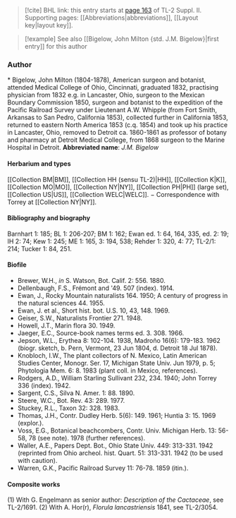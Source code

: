 > [!cite] BHL link: this entry starts at [page 163](https://www.biodiversitylibrary.org/page/33265360) of TL-2 Suppl. II.
> Supporting pages: [[Abbreviations|abbreviations]], [[Layout key|layout key]].

> [!example] See also [[Bigelow, John Milton {std. J.M. Bigelow}|first entry]] for this author

### Author

\* Bigelow, John Milton (1804-1878), American surgeon and botanist, attended Medical College of Ohio, Cincinnati, graduated 1832, practising physician from 1832 e.g. in Lancaster, Ohio, surgeon to the Mexican Boundary Commission 1850, surgeon and botanist to the expedition of the Pacific Railroad Survey under Lieutenant A.W. Whipple (from Fort Smith, Arkansas to San Pedro, California 1853), collected further in California 1853, returned to eastern North America 1853 (c.q. 1854) and took up his practice in Lancaster, Ohio, removed to Detroit ca. 1860-1861 as professor of botany and pharmacy at Detroit Medical College, from 1868 surgeon to the Marine Hospital in Detroit. 
**Abbreviated name**: *J.M. Bigelow*

#### Herbarium and types

[[Collection BM|BM]], [[Collection HH (sensu TL-2)|HH]], [[Collection K|K]], [[Collection MO|MO]], [[Collection NY|NY]], [[Collection PH|PH]] (large set), [[Collection US|US]], [[Collection WELC|WELC]]. − Correspondence with Torrey at [[Collection NY|NY]].

#### Bibliography and biography

Barnhart 1: 185; BL 1: 206-207; BM 1: 162; Ewan ed. 1: 64, 164, 335, ed. 2: 19; IH 2: 74; Kew 1: 245; ME 1: 165, 3: 194, 538; Rehder 1: 320, 4: 77; TL-2/1: 214; Tucker 1: 84, 251.

#### Biofile

- Brewer, W.H., *in* S. Watson, Bot. Calif. 2: 556. 1880.
- Dellenbaugh, F.S., Frémont and '49. 507 (index). 1914.
- Ewan, J., Rocky Mountain naturalists 164. 1950; A century of progress in the natural sciences 44. 1955.
- Ewan, J. et al., Short hist. bot. U.S. 10, 43, 148. 1969.
- Geiser, S.W., Naturalists Frontier 271. 1948.
- Howell, J.T., Marin flora 30. 1949.
- Jaeger, E.C., Source-book names terms ed. 3. 308. 1966.
- Jepson, W.L., Erythea 8: 102-104. 1938, Madroño 16(6): 179-183. 1962 (biogr. sketch, b. Pern, Vermont, 23 Jun 1804, d. Detroit 18 Jul 1878).
- Knobloch, I.W., The plant collectors of N. Mexico, Latin American Studies Center, Monogr. Ser. 17, Michigan State Univ. Jun 1979, p. 5; Phytologia Mem. 6: 8. 1983 (plant coll. in Mexico, references).
- Rodgers, A.D., William Starling Sullivant 232, 234. 1940; John Torrey 336 (index). 1942.
- Sargent, C.S., Silva N. Amer. 1: 88. 1890.
- Steere, W.C., Bot. Rev. 43: 289. 1977.
- Stuckey, R.L., Taxon 32: 328. 1983.
- Thomas, J.H., Contr. Dudley Herb. 5(6): 149. 1961; Huntia 3: 15. 1969 (explor.).
- Voss, E.G., Botanical beachcombers, Contr. Univ. Michigan Herb. 13: 56-58, 78 (see note). 1978 (further references).
- Waller, A.E., Papers Dept. Bot., Ohio State Univ. 449: 313-331. 1942 (reprinted from Ohio archeol. hist. Quart. 51: 313-331. 1942 (to be used with caution).
- Warren, G.K., Pacific Railroad Survey 11: 76-78. 1859 (itin.).

#### Composite works

(1) With G. Engelmann as senior author: *Description of the Cactaceae*, see TL-2/1691.
(2) With A. Hor(r), *Florula lancastriensis* 1841, see TL-2/3054.


